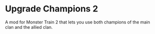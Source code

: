 # Upgrade Champions 2
A mod for Monster Train 2 that lets you use both champions of the main clan and the allied clan.
